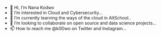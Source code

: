 - 👋 Hi, I’m Nana Kodwo 
- 👀 I’m interested in Cloud and Cybersecurity...
- 🌱 I’m currently learning the ways of the cloud in AltSchool..
- 💞️ I’m looking to collaborate on open source and data science projects...
- 📫 How to reach me @k0Dwo on Twitter and Instagram...

<!---
k0Dwo/k0Dwo is a ✨ special ✨ repository because its `README.md` (this file) appears on your GitHub profile.
You can click the Preview link to take a look at your changes.
--->
